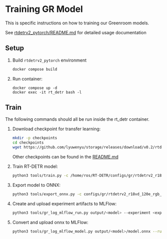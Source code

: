 # Training GR Model

This is specific instructions on how to training our Greenroom models.

See [rtdetrv2_pytorch/README.md](README.md#usage) for detailed usage documentation 

## Setup

1. Build `rtdetrv2_pytorch` environment
   ```bash
   docker compose build
   ```
2. Run container:
   ```
   docker compose up -d
   docker exec -it rt_detr bash -l
   ```

## Train
The following commands should all be run inside the rt_detr container.
1. Download checkpoint for transfer learning:
    ```bash
    mkdir -p checkpoints
    cd checkpoints
    wget https://github.com/lyuwenyu/storage/releases/download/v0.2/rtdetrv2_r18vd_120e_coco_rerun_48.1.pth
    ```
    Other checkpoints can be found in the [README.md](README.md)

2. Train RT-DETR model:
    ```bash
    python3 tools/train.py -c /home/ros/RT-DETR/configs/gr/rtdetrv2_r18vd_120e_rgb_12cls.yml -t /home/ros/RT-DETR/checkpoints/rtdetrv2_r18vd_120e_coco_rerun_48.1.pth --use-amp --seed=0
    ```

3. Export model to ONNX:
   ```bash
   python3 tools/export_onnx.py -c configs/gr/rtdetrv2_r18vd_120e_rgb_12cls.yml -r output/<model>/last.pth --output_file output/<model>/model.onnx
   ```

4. Create and upload experiment artifacts to MLFlow:
   ```bash
   python3 tools/gr_log_mlflow_run.py output/<model> --experiment <experiment> --run-name <run-name>

   ```
5. Convert and upload onnx to MLFlow:
   ```bash
   python3 tools/gr_log_mlflow_model.py output/<model>/model.onnx --run-id <from-previous-step>
   ```

